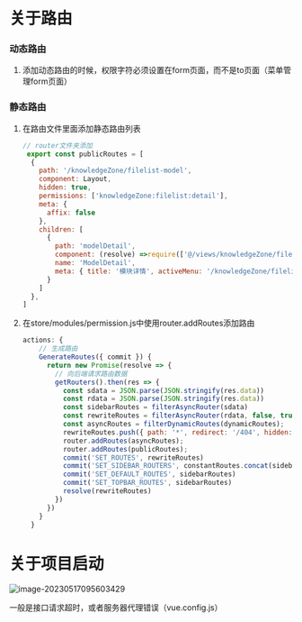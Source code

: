# 关于路由

### 动态路由

1. 添加动态路由的时候，权限字符必须设置在form页面，而不是to页面（菜单管理form页面）

### 静态路由

1. 在路由文件里面添加静态路由列表

   ``` javascript
   // router文件夹添加
    export const publicRoutes = [
     {
       path: '/knowledgeZone/filelist-model',
       component: Layout,
       hidden: true,
       permissions: ['knowledgeZone:filelist:detail'],
       meta: {
         affix: false
       },
       children: [
         {
           path: 'modelDetail',
           component: (resolve) =>require(['@/views/knowledgeZone/filelist/detail/index.vue'], resolve),
           name: 'ModelDetail',
           meta: { title: '模块详情', activeMenu: '/knowledgeZone/filelist', affix: false },
         }
       ]
     },
   ]
   ```

2. 在store/modules/permission.js中使用router.addRoutes添加路由

   ```javascript
   actions: {
       // 生成路由
       GenerateRoutes({ commit }) {
         return new Promise(resolve => {
           // 向后端请求路由数据
           getRouters().then(res => {
             const sdata = JSON.parse(JSON.stringify(res.data))
             const rdata = JSON.parse(JSON.stringify(res.data))
             const sidebarRoutes = filterAsyncRouter(sdata)
             const rewriteRoutes = filterAsyncRouter(rdata, false, true)
             const asyncRoutes = filterDynamicRoutes(dynamicRoutes);
             rewriteRoutes.push({ path: '*', redirect: '/404', hidden: true })
             router.addRoutes(asyncRoutes);
             router.addRoutes(publicRoutes);
             commit('SET_ROUTES', rewriteRoutes)
             commit('SET_SIDEBAR_ROUTERS', constantRoutes.concat(sidebarRoutes))
             commit('SET_DEFAULT_ROUTES', sidebarRoutes)
             commit('SET_TOPBAR_ROUTES', sidebarRoutes)
             resolve(rewriteRoutes)
           })
         })
       }
     }
   ```


# 关于项目启动

![image-20230517095603429](C:\Users\hufeng\AppData\Roaming\Typora\typora-user-images\image-20230517095603429.png)

一般是接口请求超时，或者服务器代理错误（vue.config.js）